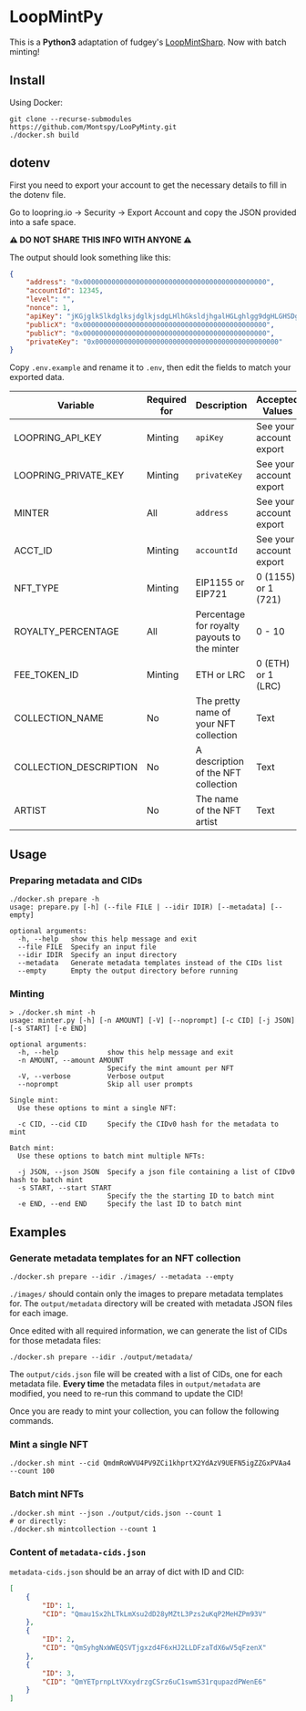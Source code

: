 # LoopMintPy

This is a **Python3** adaptation of fudgey's [LoopMintSharp](https://github.com/fudgebucket27/LoopMintSharp).
Now with batch minting!

## Install

Using Docker:

```shell
git clone --recurse-submodules https://github.com/Montspy/LooPyMinty.git
./docker.sh build
```

## dotenv

First you need to export your account to get the necessary details to fill in the dotenv file.

Go to loopring.io -> Security -> Export Account and copy the JSON provided into a safe space.

**⚠️ DO NOT SHARE THIS INFO WITH ANYONE ⚠️**

The output should look something like this:

```json
{
    "address": "0x000000000000000000000000000000000000000000000",
    "accountId": 12345,
    "level": "",
    "nonce": 1,
    "apiKey": "jKGjglkSlkdglksjdglkjsdgLHlhGksldjhgalHGLghlgg9dgHLGHSDgh",
    "publicX": "0x000000000000000000000000000000000000000000000",
    "publicY": "0x000000000000000000000000000000000000000000000",
    "privateKey": "0x000000000000000000000000000000000000000000000"
}
```

Copy `.env.example` and rename it to `.env`, then edit the fields to match your exported data.

| Variable               | Required for | Description                                  | Accepted Values         |
|------------------------|--------------|----------------------------------------------|-------------------------|
| LOOPRING_API_KEY       | Minting      | `apiKey`                                     | See your account export |
| LOOPRING_PRIVATE_KEY   | Minting      | `privateKey`                                 | See your account export |
| MINTER                 | All          | `address`                                    | See your account export |
| ACCT_ID                | Minting      | `accountId`                                  | See your account export |
| NFT_TYPE               | Minting      | EIP1155 or EIP721                            | 0 (1155) or 1 (721)     |
| ROYALTY_PERCENTAGE     | All          | Percentage for royalty payouts to the minter | 0 - 10                  |
| FEE_TOKEN_ID           | Minting      | ETH or LRC                                   | 0 (ETH) or 1 (LRC)      |
| COLLECTION_NAME        | No           | The pretty name of your NFT collection       | Text                    |
| COLLECTION_DESCRIPTION | No           | A description of the NFT collection          | Text                    |
| ARTIST                 | No           | The name of the NFT artist                   | Text                    |

## Usage

### Preparing metadata and CIDs
```shell
./docker.sh prepare -h
usage: prepare.py [-h] (--file FILE | --idir IDIR) [--metadata] [--empty]

optional arguments:
  -h, --help   show this help message and exit
  --file FILE  Specify an input file
  --idir IDIR  Specify an input directory
  --metadata   Generate metadata templates instead of the CIDs list
  --empty      Empty the output directory before running
```

### Minting
```shell
> ./docker.sh mint -h
usage: minter.py [-h] [-n AMOUNT] [-V] [--noprompt] [-c CID] [-j JSON] [-s START] [-e END]

optional arguments:
  -h, --help            show this help message and exit
  -n AMOUNT, --amount AMOUNT
                        Specify the mint amount per NFT
  -V, --verbose         Verbose output
  --noprompt            Skip all user prompts

Single mint:
  Use these options to mint a single NFT:

  -c CID, --cid CID     Specify the CIDv0 hash for the metadata to mint

Batch mint:
  Use these options to batch mint multiple NFTs:

  -j JSON, --json JSON  Specify a json file containing a list of CIDv0 hash to batch mint
  -s START, --start START
                        Specify the the starting ID to batch mint
  -e END, --end END     Specify the last ID to batch mint
```

## Examples
### Generate metadata templates for an NFT collection

```shell
./docker.sh prepare --idir ./images/ --metadata --empty
```
`./images/` should contain only the images to prepare metadata templates for.
The `output/metadata` directory will be created with metadata JSON files for each image.

Once edited with all required information, we can generate the list of CIDs for those metadata files:
```shell
./docker.sh prepare --idir ./output/metadata/
```
The `output/cids.json` file will be created with a list of CIDs, one for each metadata file.
**Every time** the metadata files in `output/metadata` are modified, you need to re-run this command to update the CID!

Once you are ready to mint your collection, you can follow the following commands.

### Mint a single NFT

```shell
./docker.sh mint --cid QmdmRoWVU4PV9ZCi1khprtX2YdAzV9UEFN5igZZGxPVAa4 --count 100
```

### Batch mint NFTs

```shell
./docker.sh mint --json ./output/cids.json --count 1
# or directly:
./docker.sh mintcollection --count 1
```

### Content of `metadata-cids.json`
`metadata-cids.json` should be an array of dict with ID and CID:
```json
[
    {
        "ID": 1,
        "CID": "Qmau1Sx2hLTkLmXsu2dD28yMZtL3Pzs2uKqP2MeHZPm93V"
    },
    {
        "ID": 2,
        "CID": "QmSyhgNxWWEQSVTjgxzd4F6xHJ2LLDFzaTdX6wV5qFzenX"
    },
    {
        "ID": 3,
        "CID": "QmYETprnpLtVXxydrzgCSrz6uC1swmS31rqupazdPWenE6"
    }
]
```